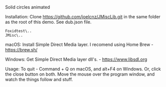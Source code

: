 Solid circles animated

Installation:
Clone https://github.com/joelcnz/JMiscLib.git in the same folder as the root of this demo. See dub.json file.
```
Foxidtest\..
JMisc\..
```
macOS:
Install Simple Direct Media layer. I recomend using Home Brew - https://brew.sh/

Windows:
Get Simple Direct Media layer dll's. - https://www.libsdl.org

Usage:
To quit - Command + Q on macOS, and alt+F4 on Windows. Or, click the close button on both.
Move the mouse over the program window, and watch the things follow and stuff.